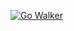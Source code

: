 [![Go Walker](http://gowalker.org/api/v1/badge)](https://gowalker.org/github.com/ikeikeikeike/beego-loggers)
